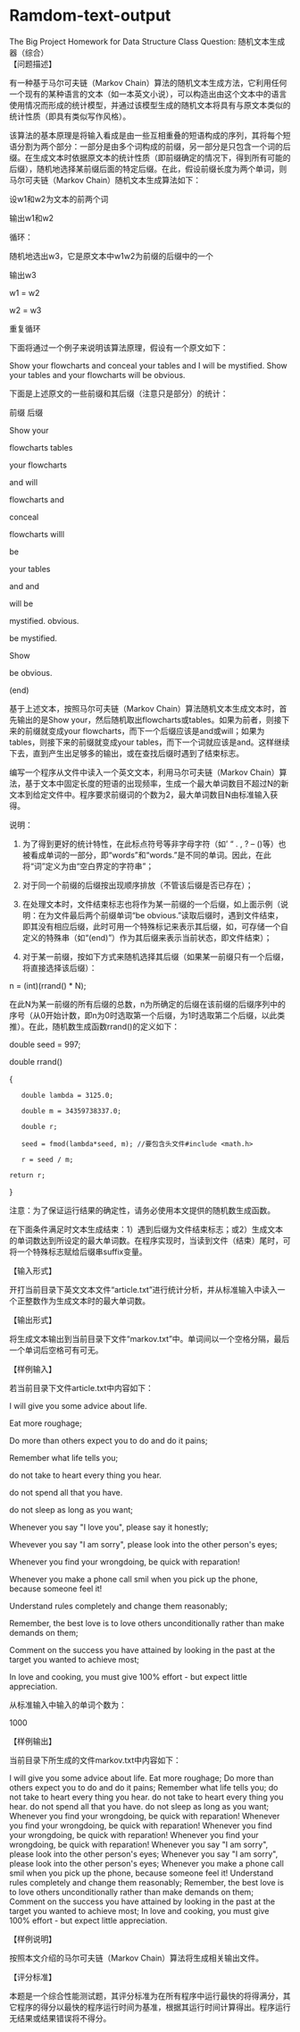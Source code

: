 # Ramdom-text-output
The Big Project Homework for Data Structure Class
Question:
随机文本生成器（综合）      				 
【问题描述】

有一种基于马尔可夫链（Markov Chain）算法的随机文本生成方法，它利用任何一个现有的某种语言的文本（如一本英文小说），可以构造出由这个文本中的语言使用情况而形成的统计模型，并通过该模型生成的随机文本将具有与原文本类似的统计性质（即具有类似写作风格）。

该算法的基本原理是将输入看成是由一些互相重叠的短语构成的序列，其将每个短语分割为两个部分：一部分是由多个词构成的前缀，另一部分是只包含一个词的后缀。在生成文本时依据原文本的统计性质（即前缀确定的情况下，得到所有可能的后缀），随机地选择某前缀后面的特定后缀。在此，假设前缀长度为两个单词，则马尔可夫链（Markov Chain）随机文本生成算法如下：

设w1和w2为文本的前两个词

输出w1和w2

循环：

随机地选出w3，它是原文本中w1w2为前缀的后缀中的一个

输出w3

w1 = w2

w2 = w3

重复循环

 

下面将通过一个例子来说明该算法原理，假设有一个原文如下：

Show your flowcharts and conceal your tables and I will be mystified. Show your tables and your flowcharts will be obvious.

下面是上述原文的一些前缀和其后缀（注意只是部分）的统计：

前缀  后缀

Show your

flowcharts  tables

your flowcharts

and  will

flowcharts and

conceal

flowcharts willl

be

your tables

and  and

will be

mystified.  obvious.

be mystified.

Show

be obvious.

(end)

基于上述文本，按照马尔可夫链（Markov Chain）算法随机文本生成文本时，首先输出的是Show your，然后随机取出flowcharts或tables。如果为前者，则接下来的前缀就变成your flowcharts，而下一个后缀应该是and或will；如果为tables，则接下来的前缀就变成your tables，而下一个词就应该是and。这样继续下去，直到产生出足够多的输出，或在查找后缀时遇到了结束标志。

 

编写一个程序从文件中读入一个英文文本，利用马尔可夫链（Markov Chain）算法，基于文本中固定长度的短语的出现频率，生成一个最大单词数目不超过N的新文本到给定文件中。程序要求前缀词的个数为2，最大单词数目N由标准输入获得。

说明：

1.    为了得到更好的统计特性，在此标点符号等非字母字符（如’ “ . , ? – ()等）也被看成单词的一部分，即“words”和“words.”是不同的单词。因此，在此将“词”定义为由“空白界定的字符串”；

2.    对于同一个前缀的后缀按出现顺序排放（不管该后缀是否已存在）；

3.    在处理文本时，文件结束标志也将作为某一前缀的一个后缀，如上面示例（说明：在为文件最后两个前缀单词“be obvious.”读取后缀时，遇到文件结束，即其没有相应后缀，此时可用一个特殊标记来表示其后缀，如，可存储一个自定义的特殊串（如“(end)”）作为其后缀来表示当前状态，即文件结束）；

4.    对于某一前缀，按如下方式来随机选择其后缀（如果某一前缀只有一个后缀，将直接选择该后缀）：

n = (int)(rrand() * N);

在此N为某一前缀的所有后缀的总数，n为所确定的后缀在该前缀的后缀序列中的序号（从0开始计数，即n为0时选取第一个后缀，为1时选取第二个后缀，以此类推）。在此，随机数生成函数rrand()的定义如下：

double seed = 997;

double rrand()

{

       double lambda = 3125.0;

       double m = 34359738337.0;

       double r;

       seed = fmod(lambda*seed, m); //要包含头文件#include <math.h>

       r = seed / m;

    return r;

}

注意：为了保证运行结果的确定性，请务必使用本文提供的随机数生成函数。

在下面条件满足时文本生成结束：1）遇到后缀为文件结束标志；或2）生成文本的单词数达到所设定的最大单词数。在程序实现时，当读到文件（结束）尾时，可将一个特殊标志赋给后缀串suffix变量。


【输入形式】

开打当前目录下英文文本文件“article.txt”进行统计分析，并从标准输入中读入一个正整数作为生成文本时的最大单词数。

【输出形式】

将生成文本输出到当前目录下文件“markov.txt”中。单词间以一个空格分隔，最后一个单词后空格可有可无。


【样例输入】

若当前目录下文件article.txt中内容如下：

I will give you some advice about life.

Eat more roughage;

Do more than others expect you to do and do it pains;

Remember what life tells you;

do not take to heart every thing you hear.

do not spend all that you have.

do not sleep as long as you want;

Whenever you say "I love you", please say it honestly;

Whevever you say "I am sorry", please look into the other person's eyes;

Whenever you find your wrongdoing, be quick with reparation!

Whenever you make a phone call smil when you pick up the phone, because someone feel it!

Understand rules completely and change them reasonably;

Remember, the best love is to love others unconditionally rather than make demands on them;

Comment on the success you have attained by looking in the past at the target you wanted to achieve most;

In love and cooking, you must give 100% effort - but expect little appreciation.

从标准输入中输入的单词个数为：

1000


【样例输出】

当前目录下所生成的文件markov.txt中内容如下：

I will give you some advice about life. Eat more roughage; Do more than others expect you to do and do it pains; Remember what life tells you; do not take to heart every thing you hear. do not take to heart every thing you hear. do not spend all that you have. do not sleep as long as you want; Whenever you find your wrongdoing, be quick with reparation! Whenever you find your wrongdoing, be quick with reparation! Whenever you find your wrongdoing, be quick with reparation! Whenever you find your wrongdoing, be quick with reparation! Whenever you say "I am sorry", please look into the other person's eyes; Whenever you say "I am sorry", please look into the other person's eyes; Whenever you make a phone call smil when you pick up the phone, because someone feel it! Understand rules completely and change them reasonably; Remember, the best love is to love others unconditionally rather than make demands on them; Comment on the success you have attained by looking in the past at the target you wanted to achieve most; In love and cooking, you must give 100% effort - but expect little appreciation.


【样例说明】

按照本文介绍的马尔可夫链（Markov Chain）算法将生成相关输出文件。


【评分标准】

本题是一个综合性能测试题，其评分标准为在所有程序中运行最快的将得满分，其它程序的得分以最快的程序运行时间为基准，根据其运行时间计算得出。程序运行无结果或结果错误将不得分。

